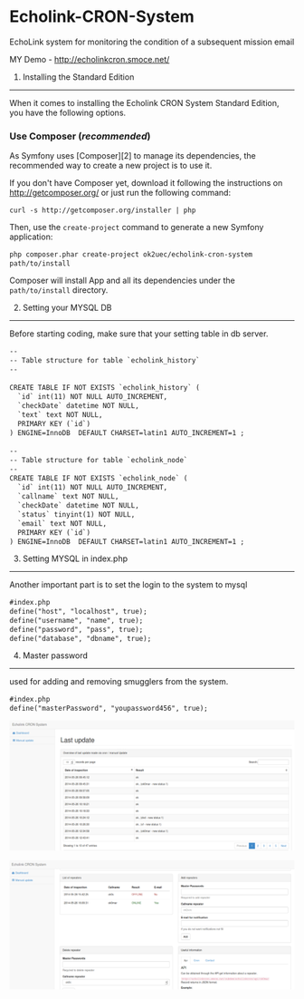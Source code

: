 Echolink-CRON-System
====================

EchoLink system for monitoring the condition of a subsequent mission email

MY Demo - http://echolinkcron.smoce.net/

1) Installing the Standard Edition
----------------------------------

When it comes to installing the Echolink CRON System Standard Edition, you have the
following options.

### Use Composer (*recommended*)

As Symfony uses [Composer][2] to manage its dependencies, the recommended way
to create a new project is to use it.

If you don't have Composer yet, download it following the instructions on
http://getcomposer.org/ or just run the following command:

    curl -s http://getcomposer.org/installer | php

Then, use the `create-project` command to generate a new Symfony application:

    php composer.phar create-project ok2uec/echolink-cron-system path/to/install

Composer will install App and all its dependencies under the
`path/to/install` directory.
 

2) Setting your MYSQL DB
-------------------------------------

Before starting coding, make sure that your setting table in db server.

    --
    -- Table structure for table `echolink_history`
    --
    
    CREATE TABLE IF NOT EXISTS `echolink_history` (
      `id` int(11) NOT NULL AUTO_INCREMENT,
      `checkDate` datetime NOT NULL,
      `text` text NOT NULL,
      PRIMARY KEY (`id`)
    ) ENGINE=InnoDB  DEFAULT CHARSET=latin1 AUTO_INCREMENT=1 ;
	
    --
    -- Table structure for table `echolink_node`
    --
    CREATE TABLE IF NOT EXISTS `echolink_node` (
      `id` int(11) NOT NULL AUTO_INCREMENT,
      `callname` text NOT NULL,
      `checkDate` datetime NOT NULL,
      `status` tinyint(1) NOT NULL,
      `email` text NOT NULL,
      PRIMARY KEY (`id`)
    ) ENGINE=InnoDB  DEFAULT CHARSET=latin1 AUTO_INCREMENT=1 ;

3) Setting MYSQL in index.php
-------------------------------------
Another important part is to set the login to the system to mysql

    #index.php
    define("host", "localhost", true);
    define("username", "name", true);
    define("password", "pass", true);
    define("database", "dbname", true);


4) Master password
-------------------------------------
used for adding and removing smugglers from the system.

    #index.php
    define("masterPassword", "youpassword456", true);

![alt tag](https://raw.githubusercontent.com/ok2uec/Echolink-CRON-System/master/screenshot/1.png)
 
![alt tag](https://raw.githubusercontent.com/ok2uec/Echolink-CRON-System/master/screenshot/2.png)
 

